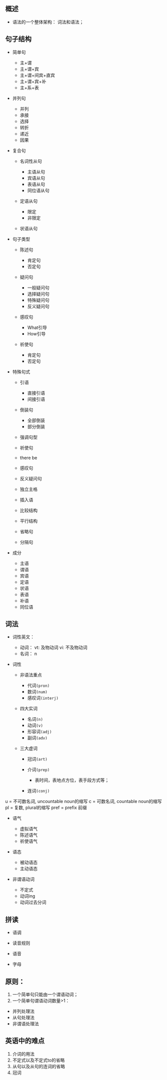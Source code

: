 ## 概述

* 语法的一个整体架构： 词法和语法；

## 句子结构

* 简单句
  + 主+谓
  + 主+谓+宾
  + 主+谓+间宾+直宾
  + 主+谓+宾+补
  + 主+系+表

* 并列句
  + 并列
  + 承接
  + 选择
  + 转折
  + 递近
  + 因果

* 复合句
  + 名词性从句
    - 主语从句
    - 宾语从句
    - 表语从句
    - 同位语从句

  + 定语从句
    - 限定
    - 非限定

  + 状语从句

* 句子类型
  + 陈述句
    - 肯定句
    - 否定句

  + 疑问句
    - 一般疑问句
    - 选择疑问句
    - 特殊疑问句
    - 反义疑问句

  + 感叹句
    - What引导
    - How引导

  + 祈使句
    - 肯定句
    - 否定句

* 特殊句式

  + 引语
    - 直接引语
    - 间接引语

  + 倒装句
    - 全部倒装
    - 部分倒装

  + 强调句型

  + 祈使句

  + there be

  + 感叹句

  + 反义疑问句

  + 独立主格

  + 插入语

  + 比较结构

  + 平行结构

  + 省略句

  + 分隔句

* 成分
  + 主语
  + 谓语
  + 宾语
  + 定语
  + 状语
  + 表语
  + 补语
  + 同位语

## 词法

* 词性英文：
  + 动词： vt: 及物动词 vi: 不及物动词
  + 名词： n

* 词性
  + 非语法重点
    - 代词`(pron)`
    - 数词`(num)`
    - 感叹词`(interj)`

  + 四大实词
    - 名词`(n)`
    - 动词`(v)`
    - 形容词`(adj)`
    - 副词`(adv)`

  + 三大虚词
    - 冠词`(art)`
    - 介词`(prep)`
      - 表时间，表地点方位，表手段方式等；

    - 连词`(conj)`

u = 不可数名词, uncountable noun的缩写
c = 可数名词, countable noun的缩写
pl = 复数, plural的缩写
pref = prefix 前缀

* 语气
  + 虚拟语气
  + 陈述语气
  + 祈使语气

* 语态
  + 被动语态
  + 主动语态

* 非谓语动词
  + 不定式
  + 动词ing
  + 动词过去分词

## 拼读

* 语调

* 读音规则

* 语音

* 字母

## 原则：

1. 一个简单句只能由一个谓语动词；
2. 一个简单句谓语动词数量>1：
  + 并列处理法
  + 从句处理法
  + 非谓语处理法


## 英语中的难点

1. 介词的用法
2. 不定式以及不定式to的省略
3. 从句以及从句的连词的省略
4. 冠词